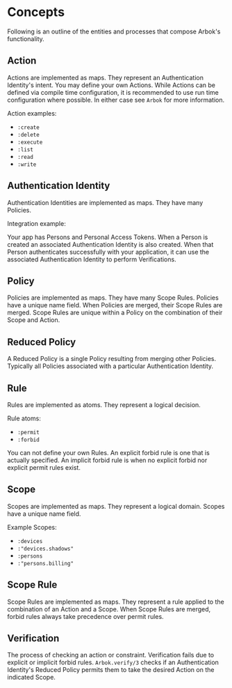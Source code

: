 # Concepts

Following is an outline of the entities and processes that compose Arbok's functionality.

## Action

Actions are implemented as maps. They represent an Authentication Identity's intent. You may
define your own Actions. While Actions can be defined via compile time configuration, it is
recommended to use run time configuration where possible. In either case see `Arbok` for more
information.

Action examples:

- `:create`
- `:delete`
- `:execute`
- `:list`
- `:read`
- `:write`

## Authentication Identity

Authentication Identities are implemented as maps. They have many Policies.

Integration example:

Your app has Persons and Personal Access Tokens. When a Person is created an associated
Authentication Identity is also created. When that Person authenticates successfully with your
application, it can use the associated Authentication Identity to perform Verifications.

## Policy

Policies are implemented as maps. They have many Scope Rules. Policies have a unique name
field. When Policies are merged, their Scope Rules are merged. Scope Rules are unique within a
Policy on the combination of their Scope and Action.

## Reduced Policy

A Reduced Policy is a single Policy resulting from merging other Policies. Typically all Policies
associated with a particular Authentication Identity.

## Rule

Rules are implemented as atoms. They represent a logical decision.

Rule atoms:

- `:permit`
- `:forbid`

You can not define your own Rules. An explicit forbid rule is one that is actually specified. An
implicit forbid rule is when no explicit forbid nor explicit permit rules exist.

## Scope

Scopes are implemented as maps. They represent a logical domain. Scopes have a unique name field.

Example Scopes:

- `:devices`
- `:"devices.shadows"`
- `:persons`
- `:"persons.billing"`

## Scope Rule

Scope Rules are implemented as maps. They represent a rule applied to the combination of an Action
and a Scope. When Scope Rules are merged, forbid rules always take precedence over permit rules.

## Verification

The process of checking an action or constraint. Verification fails due to explicit or implicit
forbid rules. `Arbok.verify/3` checks if an Authentication Identity's Reduced Policy permits them
to take the desired Action on the indicated Scope.

